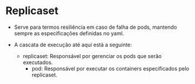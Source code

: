 # Replicaset
- Serve para termos resiliência em caso de falha de pods, mantendo sempre as especificações definidas no yaml.

- A cascata de execução até aqui está a seguinte:
    - replicaset: Responsável por gerenciar os pods que serão executados.
        - pod: Responsável por executar os containers especificados pelo replicaset.